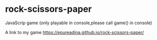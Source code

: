# rock-scissors-paper

JavaScrip game (only playable in console,please call game() in console)

A link to my game  https://epureadina.github.io/rock-scissors-paper/
